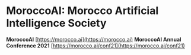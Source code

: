 # MoroccoAI: Morocco Artificial Intelligence Society
**MoroccoAI** [https://morocco.ai](https://morocco.ai)
**MoroccoAI Annual Conference 2021** [https://morocco.ai/conf21](https://morocco.ai/conf21)
